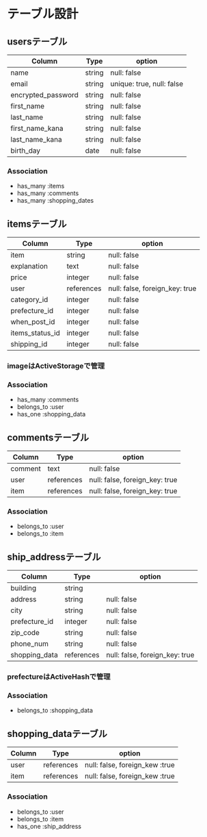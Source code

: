 # テーブル設計

## usersテーブル

| Column             | Type   | option                      |
| ------------------ | ------ | --------------------------- |
| name               | string | null:   false               |
| email              | string | unique: true, null: false   |
| encrypted_password | string | null:   false               |
| first_name         | string | null:   false               |
| last_name          | string | null:   false               |
| first_name_kana    | string | null:   false               |
| last_name_kana     | string | null:   false               |
| birth_day          | date   | null:   false               |

### Association

- has_many :items
- has_many :comments
- has_many :shopping_dates
## itemsテーブル

| Column          | Type       | option                         |
| --------------- | ---------- | ------------------------------ |
| item            | string     | null: false                    |
| explanation     | text       | null: false                    |
| price           | integer    | null: false                    |
| user            | references | null: false, foreign_key: true |
| category_id     | integer    | null: false                    |
| prefecture_id   | integer    | null: false                    |
| when_post_id    | integer    | null: false                    |
| items_status_id | integer    | null: false                    |
| shipping_id     | integer    | null: false                    |


### imageはActiveStorageで管理

### Association

- has_many :comments
- belongs_to :user
- has_one :shopping_data


## commentsテーブル

| Column          | Type       | option                         |
| --------------- | ---------- | ------------------------------ |
| comment         | text       | null: false                    |
| user            | references | null: false, foreign_key: true |
| item            | references | null: false, foreign_key: true |

### Association

- belongs_to :user
- belongs_to :item

## ship_addressテーブル

| Column          | Type        | option                         |
| --------------- | ----------- | ------------------------------ |
| building        | string      |                                |
| address         | string      | null: false                    |
| city            | string      | null: false                    |
| prefecture_id   | integer     | null: false                    |
| zip_code        | string      | null: false                    |
| phone_num       | string      | null: false                    |
| shopping_data   | references  | null: false, foreign_key: true |

### prefectureはActiveHashで管理

### Association

- belongs_to :shopping_data

## shopping_dataテーブル

| Column          | Type        | option                         |
| --------------- | ----------- | ------------------------------ |
| user            | references  | null: false, foreign_kew :true |
| item            | references  | null: false, foreign_kew :true |

### Association

- belongs_to  :user
- belongs_to  :item
- has_one     :ship_address

